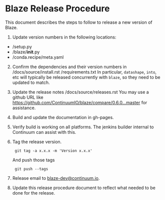 ﻿Blaze Release Procedure
=======================

This document describes the steps to follow to release
a new version of Blaze.

1. Update version numbers in the following locations:

 * /setup.py
 * /blaze/__init__.py
 * /conda.recipe/meta.yaml

2. Confirm the dependencies and their version numbers in
   /docs/source/install.rst
   /requirements.txt
   In particular, `datashape`, `into`, etc
   will typically be released concurrently with `blaze`,
   so they need to be updated to match.

3. Update the release notes /docs/source/releases.rst
   You may use a github URL like https://github.com/ContinuumIO/blaze/compare/0.6.0...master for assistance.

4. Build and update the documentation in gh-pages.

5. Verify build is working on all platforms. The
   jenkins builder internal to Continuum can assist
   with this.

6. Tag the release version.

        git tag -a x.x.x -m 'Version x.x.x'

    And push those tags

        git push --tags

7. Release email to blaze-dev@continuum.io.

8. Update this release procedure document to reflect
   what needed to be done for the release.
